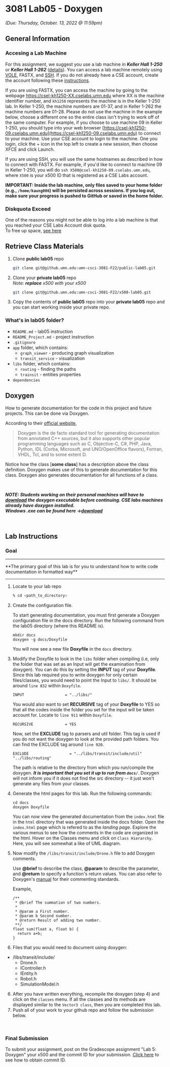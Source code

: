 # 3081 Lab05 - Doxygen
_(Due: Thursday, October. 13, 2022 @ 11:59pm)_

## General Information

### Accesing a Lab Machine

For this assignment, we suggest you use a lab machine in ***Keller Hall 1-250*** or ***Keller Hall 1-262*** ([details](https://cse.umn.edu/cseit/classrooms-labs#cselabs)). You can access a lab machine remotely using [VOLE](https://github.umn.edu/umn-csci-3081-F22/shared-upstream/tree/main/FAQs/VOLE), FASTX, and [SSH](https://github.umn.edu/umn-csci-3081-F22/shared-upstream/tree/main/FAQs/SSH). If you do not already have a CSE account, create the account following these [instructions](https://wwws.cs.umn.edu/account-management).

If you are using FASTX, you can access the machine by going to the webpage https://csel-kh1250-XX.cselabs.umn.edu where XX is the machine identifier number, and `kh1250` represents the machine is in the Keller 1-250 lab. In Keller 1-250, the machine numbers are 01-37, and in Keller 1-262 the machine numbers are 01-28. Please do not use the machine in the example below, choose a different one so the entire class isn't trying to work off of the same computer. For example, if you choose to use machine 09 in Keller 1-250, you should type into your web browser [https://csel-kh1250-09.cselabs.umn.edu](https://csel-kh1250-09.cselabs.umn.edu) to connect to your machine. Use your CSE account to login to the machine. One you login, click the + icon in the top left to create a new session, then choose XFCE and click Launch.

If you are using SSH, you will use the same hostnames as described in how to connect with FASTX. For example, if you'd like to connect to machine 09 in Keller 1-250, you will do `ssh X500@csel-kh1250-09.cselabs.umn.edu`, where `X500` is your x500 ID that is registered as a CSE Labs account.

**IMPORTANT: Inside the lab machine, only files saved to your home folder (e.g., `/home/kaung006`) will be persisted across sessions. If you log out, make sure your progress is pushed to GitHub or saved in the home folder.**

### Diskquota Exceed
One of the reasons you might not be able to log into a lab machine is that you reached your CSE Labs Account disk quota. <br>
To free up space, [see here](https://github.umn.edu/umn-csci-3081-F22/shared-upstream/tree/main/FAQs/CSE%20Disk%20Quota%20Exceeds)

## Retrieve Class Materials

1. Clone **public lab05** repo
    ```bash
    git clone git@github.umn.edu:umn-csci-3081-F22/public-lab05.git
    ```

2. Clone your **private lab05** repo<br>
    *Note: **replace** x500 with your x500*
    ```bash
    git clone git@github.umn.edu:umn-csci-3081-F22/x500-lab05.git
    ```

3. Copy the contents of **public lab05** repo into your **private lab05** repo and you can start working inside your private repo.

### What's in lab05 folder?

-  <code>README.md</code> - lab05 instruction
-  <code>README_Project.md</code> - project instruction
-  <code>.gitignore</code>
-  <code>app</code> folder, which contains:
     -  <code>graph_viewer</code> - producing graph visualization
     -  <code>transit_service</code> - visualization
- <code>libs</code> folder, which contains:
     -  <code>routing</code> - finding the paths
     -  <code>trainsit</code> - entities properties
-  <code>dependencies</code>

## Doxygen

How to generate documentation for the code in this project and future projects. This can be done via Doxygen.

According to their [official website](https://www.doxygen.nl/index.html),
> Doxygen is the de facto standard tool for generating documentation from
> annotated C++ sources, but it also supports other popular programming languages
> such as C, Objective-C, C#, PHP, Java, Python, IDL (Corba, Microsoft, and
> UNO/OpenOffice flavors), Fortran, VHDL, Tcl, and to some extent D.

Notice how the class [**some class**] has a description above the
class definition. Doxygen makes use of this to generate documentation for this
class. Doxygen also generates documentation for all functions of a class.

<br>

***NOTE: Students working on their personal machines will have to [download](https://www.doxygen.nl/manual/install.html) the
doxygen executable before continuing. CSE labs machines already have doxygen
installed. <br>
Windows .exe can be found here ->[download](https://www.doxygen.nl/files/doxygen-1.9.5-setup.exe)***

<br>

## Lab Instructions

### Goal
<hr>
  **The primary goal of this lab is for you to understand how to write code documentation in formatted way**
<hr>

1. Locate to your lab repo
    ```bash
    % cd <path_to_directory>
    ```
2. Create the configuration file.

    To start generating documentation, you must first generate a Doxygen
    configuration file in the docs directory. Run the following command from the
    lab05 directory (where this README is).

    ```
    mkdir docs
    doxygen -g docs/Doxyfile
    ```

    You will now see a new file **Doxyfile** in the <code>docs</code> directory.

3. Modify the Doxyfile to look in the <code>libs</code> folder when compiling (i.e, only the folder that was set as an Input will get the examination from doxygen). You can do this by setting the **INPUT** tag of your **Doxyfile**. Since this lab required you to write doxygen for only certain files/classes, you would need to point the Input to <code>libs/</code>. It should be around `line 832` within `Doxyfile`.

    ```
    INPUT                  = "../libs/"
    ```

    You would also want to set **RECURSIVE** tag of your **Doxyfile** to YES so that all the codes inside the folder you set for the input will be taken account for. Locate to `line 911` within `Doxyfile`.

    ````
    RECURSIVE              = YES
    ````
    
    Now, set the **EXCLUDE** tag to parsers and util folder. This tag is used if you do not want the doxygen to look at the provided path folders. You can find the EXCLUDE tag around `line 920`.
    ````
    EXCLUDE                  = "../libs/transit/include/util" "../libs/routing"
    ````

    The path is relative to the directory from which you run/compile the doxygen. ***It is important that you set it up to run from `docs/`***. Doxygen will not inform you if it does not find the src directory -- it just won't generate any files from your classes.


3. Generate the html pages for this lab. Run the following commands:
    ```
    cd docs
    doxygen Doxyfile
    ```
    You can now view the generated documentation from the `index.html` file in the
    `html` directory that was generated inside the docs folder. Open the `index.html` page which is refered to as the *landing page*. Explore the various menus to see how the comments in the code are organized in the html. Hover on the Classes menu and click on `Class Hierarchy`. Here, you will see somewhat a like of UML diagram.

4. Now modify the `/libs/transit/include/Drone.h` file to add Doxygen comments.
  
    Use **@brief** to describe the class, **@param** to describe the parameter, and **@return** to specify a function's return values. You can also refer to Doxygen's [manual](https://doxygen.nl/manual/docblocks.html) for their commenting standards.

    Example,
    ```
    /**
     * @brief The summation of two numbers.
     * 
     * @param a First number.
     * @param b Second number.
     * @return Result of adding two number.
     **/
    float sum(float a, float b) {
      return a+b;
    }
    ```

5. Files that you would need to document using doxygen:
  - /libs/transit/include/
    - Drone.h
    - IController.h
    - IEntity.h
    - Robot.h
    - SimulationModel.h
  
6. After you have written everything, recompile the doxygen (step 4) and click on the `classes` menu. If all the classes and its methods are displayed similar to the `Vector3 class`, then you are completed this lab.
7. Push all of your work to your github repo and follow the submission below.
<br>

### Final Submission

To submit your assignment, post on the Gradescope assignment "Lab 5: Doxygen" your x500 and the commit ID for your submission.
[Click here](https://github.umn.edu/umn-csci-3081-F22/shared-upstream/tree/main/FAQs/Commit%20ID) to see how to obtain commit ID.
